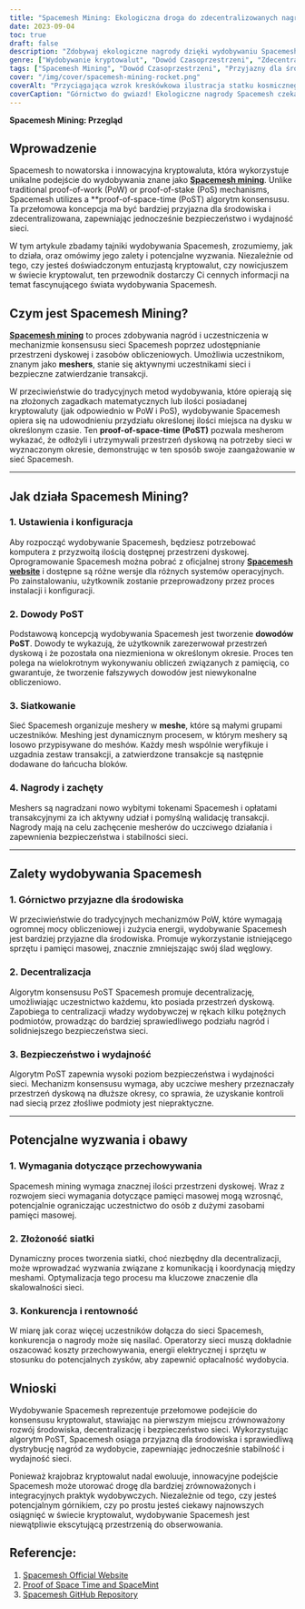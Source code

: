```yaml
---
title: "Spacemesh Mining: Ekologiczna droga do zdecentralizowanych nagród"
date: 2023-09-04
toc: true
draft: false
description: "Zdobywaj ekologiczne nagrody dzięki wydobywaniu Spacemesh, zdecentralizowanemu podejściu wykorzystującemu innowacyjny algorytm konsensusu PoST."
genre: ["Wydobywanie kryptowalut", "Dowód Czasoprzestrzeni", "Zdecentralizowane nagrody", "Przyjazne dla środowiska górnictwo", "Technologia blockchain", "Kryptowaluta", "Wydobywanie kryptowalut", "Proof-of-Space", "Decentralizacja", "Konsensus blockchain"]
tags: ["Spacemesh Mining", "Dowód Czasoprzestrzeni", "Przyjazny dla środowiska", "Decentralizacja", "Wydobywanie kryptowalut", "Technologia blockchain", "Siatki", "Dowody PoST", "Nagrody górnicze", "Entuzjaści kryptowalut", "Zdecentralizowany konsensus", "Ekologiczne rozwiązania dla górnictwa", "Nagrody kryptowalutowe", "Bezpieczeństwo kryptowalut", "Proof-of-Space", "Innowacje kryptograficzne", "Sieć blockchain", "Sieć Spacemesh", "Proces tworzenia siatki", "Wydajność kryptowalut", "Udział w kryptowalutach", "Skalowalność kryptowalut", "Zachęty blockchain", "Oprogramowanie Spacemesh", "Żetony Spacemesh", "Sieć kryptograficzna", "Transakcje kryptowalutowe", "Decentralizacja kryptowalut", "Wyzwania kryptowalutowe"]
cover: "/img/cover/spacemesh-mining-rocket.png"
coverAlt: "Przyciągająca wzrok kreskówkowa ilustracja statku kosmicznego z napędem rakietowym wydobywającego kryptowaluty w przestrzeni kosmicznej, symbolizująca przyjazny dla środowiska i innowacyjny proces wydobywania Spacemesh."
coverCaption: "Górnictwo do gwiazd! Ekologiczne nagrody Spacemesh czekają."
---
```


**Spacemesh Mining: Przegląd**

## Wprowadzenie

Spacemesh to nowatorska i innowacyjna kryptowaluta, która wykorzystuje unikalne podejście do wydobywania znane jako [**Spacemesh mining**](https://www.spacemesh.io/). Unlike traditional proof-of-work (PoW) or proof-of-stake (PoS) mechanisms, Spacemesh utilizes a **proof-of-space-time (PoST) algorytm konsensusu. Ta przełomowa koncepcja ma być bardziej przyjazna dla środowiska i zdecentralizowana, zapewniając jednocześnie bezpieczeństwo i wydajność sieci.

W tym artykule zbadamy tajniki wydobywania Spacemesh, zrozumiemy, jak to działa, oraz omówimy jego zalety i potencjalne wyzwania. Niezależnie od tego, czy jesteś doświadczonym entuzjastą kryptowalut, czy nowicjuszem w świecie kryptowalut, ten przewodnik dostarczy Ci cennych informacji na temat fascynującego świata wydobywania Spacemesh.



## Czym jest Spacemesh Mining?

[**Spacemesh mining**](https://www.spacemesh.io/) to proces zdobywania nagród i uczestniczenia w mechanizmie konsensusu sieci Spacemesh poprzez udostępnianie przestrzeni dyskowej i zasobów obliczeniowych. Umożliwia uczestnikom, znanym jako **meshers**, stanie się aktywnymi uczestnikami sieci i bezpieczne zatwierdzanie transakcji.

W przeciwieństwie do tradycyjnych metod wydobywania, które opierają się na złożonych zagadkach matematycznych lub ilości posiadanej kryptowaluty (jak odpowiednio w PoW i PoS), wydobywanie Spacemesh opiera się na udowodnieniu przydziału określonej ilości miejsca na dysku w określonym czasie. Ten **proof-of-space-time (PoST)** pozwala mesherom wykazać, że odłożyli i utrzymywali przestrzeń dyskową na potrzeby sieci w wyznaczonym okresie, demonstrując w ten sposób swoje zaangażowanie w sieć Spacemesh.

______

## Jak działa Spacemesh Mining?

### 1. Ustawienia i konfiguracja

Aby rozpocząć wydobywanie Spacemesh, będziesz potrzebować komputera z przyzwoitą ilością dostępnej przestrzeni dyskowej. Oprogramowanie Spacemesh można pobrać z oficjalnej strony [**Spacemesh website**](https://www.spacemesh.io/) i dostępne są różne wersje dla różnych systemów operacyjnych. Po zainstalowaniu, użytkownik zostanie przeprowadzony przez proces instalacji i konfiguracji.

### 2. Dowody PoST

Podstawową koncepcją wydobywania Spacemesh jest tworzenie **dowodów PoST**. Dowody te wykazują, że użytkownik zarezerwował przestrzeń dyskową i że pozostała ona niezmieniona w określonym okresie. Proces ten polega na wielokrotnym wykonywaniu obliczeń związanych z pamięcią, co gwarantuje, że tworzenie fałszywych dowodów jest niewykonalne obliczeniowo.

### 3. Siatkowanie

Sieć Spacemesh organizuje meshery w **meshe**, które są małymi grupami uczestników. Meshing jest dynamicznym procesem, w którym meshery są losowo przypisywane do meshów. Każdy mesh wspólnie weryfikuje i uzgadnia zestaw transakcji, a zatwierdzone transakcje są następnie dodawane do łańcucha bloków.

### 4. Nagrody i zachęty

Meshers są nagradzani nowo wybitymi tokenami Spacemesh i opłatami transakcyjnymi za ich aktywny udział i pomyślną walidację transakcji. Nagrody mają na celu zachęcenie mesherów do uczciwego działania i zapewnienia bezpieczeństwa i stabilności sieci.

______

## Zalety wydobywania Spacemesh

### 1. Górnictwo przyjazne dla środowiska

W przeciwieństwie do tradycyjnych mechanizmów PoW, które wymagają ogromnej mocy obliczeniowej i zużycia energii, wydobywanie Spacemesh jest bardziej przyjazne dla środowiska. Promuje wykorzystanie istniejącego sprzętu i pamięci masowej, znacznie zmniejszając swój ślad węglowy.

### 2. Decentralizacja

Algorytm konsensusu PoST Spacemesh promuje decentralizację, umożliwiając uczestnictwo każdemu, kto posiada przestrzeń dyskową. Zapobiega to centralizacji władzy wydobywczej w rękach kilku potężnych podmiotów, prowadząc do bardziej sprawiedliwego podziału nagród i solidniejszego bezpieczeństwa sieci.

### 3. Bezpieczeństwo i wydajność

Algorytm PoST zapewnia wysoki poziom bezpieczeństwa i wydajności sieci. Mechanizm konsensusu wymaga, aby uczciwe meshery przeznaczały przestrzeń dyskową na dłuższe okresy, co sprawia, że uzyskanie kontroli nad siecią przez złośliwe podmioty jest niepraktyczne.

______

## Potencjalne wyzwania i obawy

### 1. Wymagania dotyczące przechowywania

Spacemesh mining wymaga znacznej ilości przestrzeni dyskowej. Wraz z rozwojem sieci wymagania dotyczące pamięci masowej mogą wzrosnąć, potencjalnie ograniczając uczestnictwo do osób z dużymi zasobami pamięci masowej.

### 2. Złożoność siatki

Dynamiczny proces tworzenia siatki, choć niezbędny dla decentralizacji, może wprowadzać wyzwania związane z komunikacją i koordynacją między meshami. Optymalizacja tego procesu ma kluczowe znaczenie dla skalowalności sieci.

### 3. Konkurencja i rentowność

W miarę jak coraz więcej uczestników dołącza do sieci Spacemesh, konkurencja o nagrody może się nasilać. Operatorzy sieci muszą dokładnie oszacować koszty przechowywania, energii elektrycznej i sprzętu w stosunku do potencjalnych zysków, aby zapewnić opłacalność wydobycia.



## Wnioski

Wydobywanie Spacemesh reprezentuje przełomowe podejście do konsensusu kryptowalut, stawiając na pierwszym miejscu zrównoważony rozwój środowiska, decentralizację i bezpieczeństwo sieci. Wykorzystując algorytm PoST, Spacemesh osiąga przyjazną dla środowiska i sprawiedliwą dystrybucję nagród za wydobycie, zapewniając jednocześnie stabilność i wydajność sieci.

Ponieważ krajobraz kryptowalut nadal ewoluuje, innowacyjne podejście Spacemesh może utorować drogę dla bardziej zrównoważonych i integracyjnych praktyk wydobywczych. Niezależnie od tego, czy jesteś potencjalnym górnikiem, czy po prostu jesteś ciekawy najnowszych osiągnięć w świecie kryptowalut, wydobywanie Spacemesh jest niewątpliwie ekscytującą przestrzenią do obserwowania.

## Referencje:

1. [Spacemesh Official Website](https://www.spacemesh.io/)
2. [Proof of Space Time and SpaceMint](https://eprint.iacr.org/2013/796.pdf)
3. [Spacemesh GitHub Repository](https://github.com/spacemeshos)